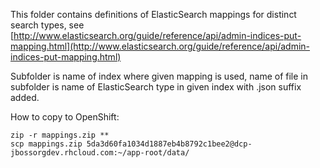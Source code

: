 This folder contains definitions of ElasticSearch mappings for distinct 
search types, see [http://www.elasticsearch.org/guide/reference/api/admin-indices-put-mapping.html](http://www.elasticsearch.org/guide/reference/api/admin-indices-put-mapping.html)

Subfolder is name of index where given mapping is used, name of file in 
subfolder is name of ElasticSearch type in given index with .json suffix added.

How to copy to OpenShift:

	zip -r mappings.zip **
	scp mappings.zip 5da3d60fa1034d1887eb4b8792c1bee2@dcp-jbossorgdev.rhcloud.com:~/app-root/data/
